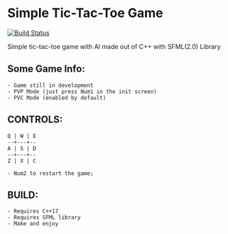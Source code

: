 # Simple Tic-Tac-Toe Game 
[![Build Status](https://travis-ci.org/rodrigovb96/tic_tac_toe.svg?branch=master)](https://travis-ci.org/rodrigovb96/tic_tac_toe)

Simple tic-tac-toe game with AI made out of C++ with SFML(2.0) Library

## Some Game Info:
	- Game still in development
	- PVP Mode (just press Num1 in the init screen) 
	- PVC Mode (enabled by default)

## CONTROLS: 
	Q | W | E
	--+---+--
	A | S | D
	--+---+--
	Z | X | C

	- Num2 to restart the game;

## BUILD:
	- Requires C++17
	- Requires SFML library
	- Make and enjoy

